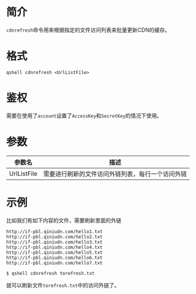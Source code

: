 # 简介

`cdnrefresh`命令用来根据指定的文件访问列表来批量更新CDN的缓存。

# 格式

```
qshell cdnrefresh <UrlListFile>
```

# 鉴权

需要在使用了`account`设置了`AccessKey`和`SecretKey`的情况下使用。

# 参数

|参数名|描述|
|---------|-----------|
|UrlListFile|需要进行刷新的文件访问外链列表，每行一个访问外链|

# 示例

比如我们有如下内容的文件，需要刷新里面的外链

```
http://if-pbl.qiniudn.com/hello1.txt
http://if-pbl.qiniudn.com/hello2.txt
http://if-pbl.qiniudn.com/hello3.txt
http://if-pbl.qiniudn.com/hello4.txt
http://if-pbl.qiniudn.com/hello5.txt
http://if-pbl.qiniudn.com/hello6.txt
http://if-pbl.qiniudn.com/hello7.txt
```

```
$ qshell cdnrefresh torefresh.txt
```

就可以刷新文件`torefresh.txt`中的访问外链了。